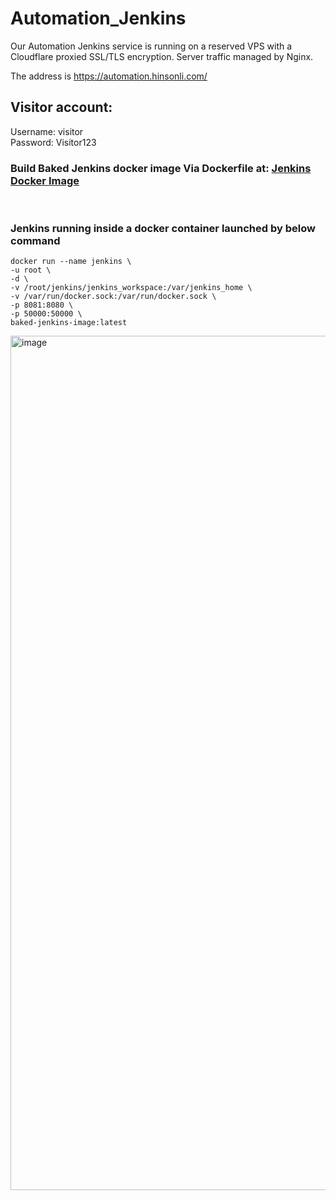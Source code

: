 # Automation_Jenkins
Our Automation Jenkins service is running on a reserved VPS with a Cloudflare proxied SSL/TLS encryption. Server traffic managed by Nginx.
<BR>

The address is https://automation.hinsonli.com/
<BR>

## Visitor account:
Username: visitor
<BR>
Password: Visitor123
<BR>

### Build Baked Jenkins docker image Via Dockerfile at: [Jenkins Docker Image](./Dockerfiles/Jenkins_Images/Dockerfile)
<BR>

### Jenkins running inside a docker container launched by below command
```
docker run --name jenkins \
-u root \
-d \
-v /root/jenkins/jenkins_workspace:/var/jenkins_home \
-v /var/run/docker.sock:/var/run/docker.sock \
-p 8081:8080 \
-p 50000:50000 \
baked-jenkins-image:latest
```
<img width="1367" alt="image" src="https://github.com/hihinsonli/Automation_Jenkins/assets/134122199/6cc5cac3-1b89-486f-bad6-8049c1153ef5">

